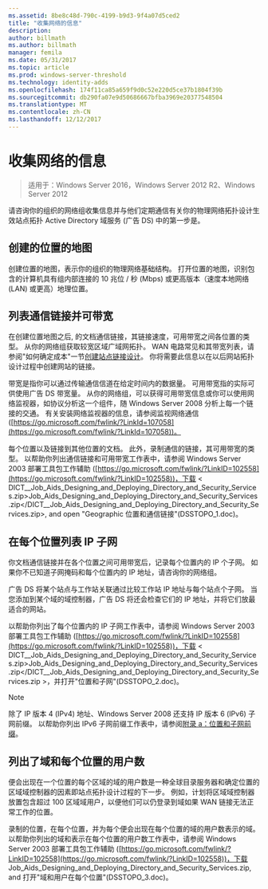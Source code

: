 ```yaml
---
ms.assetid: 8be8c48d-790c-4199-b9d3-9f4a07d5ced2
title: "收集网络的信息"
description: 
author: billmath
ms.author: billmath
manager: femila
ms.date: 05/31/2017
ms.topic: article
ms.prod: windows-server-threshold
ms.technology: identity-adds
ms.openlocfilehash: 174f11ca85a659f9d0c52e220d5ce37b1804f39b
ms.sourcegitcommit: db290fa07e9d50686667bfba3969e20377548504
ms.translationtype: MT
ms.contentlocale: zh-CN
ms.lasthandoff: 12/12/2017
---
```

# <a name="collecting-network-information"></a>收集网络的信息

>适用于：Windows Server 2016，Windows Server 2012 R2、Windows Server 2012

请咨询你的组织的网络组收集信息并与他们定期通信有关你的物理网络拓扑设计生效站点拓扑 Active Directory 域服务 (广告 DS) 中的第一步是。  
  
## <a name="creating-a-location-map"></a>创建的位置的地图  
创建位置的地图，表示你的组织的物理网络基础结构。 打开位置的地图，识别包含的计算机具有组内部连接的 10 兆位 / 秒 (Mbps) 或更高版本（速度本地网络 (LAN) 或更高）地理位置。  
  
## <a name="listing-communication-links-and-available-bandwidth"></a>列表通信链接并可带宽  
在创建位置地图之后, 的文档通信链接，其链接速度，可用带宽之间各位置的类型。 从你的网络组获取较宽区域广域网拓扑。 WAN 电路常见和其带宽列表，请参阅"如何确定成本"一节[创建站点链接设计](../../ad-ds/plan/Creating-a-Site-Link-Design.md)。 你将需要此信息以在以后网站拓扑设计过程中创建网站的链接。  
  
带宽是指你可以通过传输通信信道在给定时间内的数据量。 可用带宽指的实际可供使用广告 DS 带宽量。 从你的网络组，可以获得可用带宽信息或你可以使用网络监视器，如协议分析这一个组件，随 Windows Server 2008 分析上每一个链接的交通。 有关安装网络监视器的信息，请参阅监视网络通信 ([https://go.microsoft.com/fwlink/?LinkId=107058](https://go.microsoft.com/fwlink/?LinkId=107058))。  
  
每个位置以及链接到其他位置的文档。 此外，录制通信的链接，其可用带宽的类型。 以帮助你列出通信链接和可用带宽工作表中，请参阅 Windows Server 2003 部署工具包工作辅助 ([https://go.microsoft.com/fwlink/?LinkID=102558](https://go.microsoft.com/fwlink/?LinkID=102558))，下载 < DICT__Job_Aids_Designing_and_Deploying_Directory_and_Security_Services.zip>Job_Aids_Designing_and_Deploying_Directory_and_Security_Services.zip</DICT__Job_Aids_Designing_and_Deploying_Directory_and_Security_Services.zip>, and open "Geographic 位置和通信链接"(DSSTOPO_1.doc)。  
  
## <a name="listing-ip-subnets-within-each-location"></a>在每个位置列表 IP 子网  
你文档通信链接并在各个位置之间可用带宽后，记录每个位置内的 IP 个子网。 如果你不已知道子网掩码和每个位置内的 IP 地址，请咨询你的网络组。  
  
广告 DS 将某个站点与工作站关联通过比较工作站 IP 地址与每个站点个子网。 当您添加到某个域的域控制器，广告 DS 将还会检查它们的 IP 地址，并将它们放最适合的网站。  
  
以帮助你列出了每个位置内的 IP 子网工作表中，请参阅 Windows Server 2003 部署工具包工作辅助 ([https://go.microsoft.com/fwlink/?LinkID=102558](https://go.microsoft.com/fwlink/?LinkID=102558))，下载 < DICT__Job_Aids_Designing_and_Deploying_Directory_and_Security_Services.zip>Job_Aids_Designing_and_Deploying_Directory_and_Security_Services.zip</DICT__Job_Aids_Designing_and_Deploying_Directory_and_Security_Services.zip >，并打开"位置和子网"(DSSTOPO_2.doc)。  
  
> [!NOTE]  
> 除了 IP 版本 4 (IPv4) 地址、Windows Server 2008 还支持 IP 版本 6 (IPv6) 子网前缀。 以帮助你列出 IPv6 子网前缀工作表中，请参阅[附录 a：位置和子网前缀](../../ad-ds/plan/Appendix-A--Locations-and-Subnet-Prefixes.md)。  
  
## <a name="listing-domains-and-number-of-users-for-each-location"></a>列出了域和每个位置的用户数  
便会出现在一个位置的每个区域的域的用户数是一种全球目录服务器和确定位置的区域域控制器的因素即站点拓扑设计过程的下一步。 例如，计划将区域域控制器放置包含超过 100 区域域用户，以便他们可以仍登录到域如果 WAN 链接无法正常工作的位置。  
  
录制的位置，在每个位置，并为每个便会出现在每个位置的域的用户数表示的域。 以帮助你列出的域和表示在每个位置的用户数工作表中，请参阅 Windows Server 2003 部署工具包工作辅助 ([https://go.microsoft.com/fwlink/?LinkID=102558](https://go.microsoft.com/fwlink/?LinkID=102558))，下载 Job_Aids_Designing_and_Deploying_Directory_and_Security_Services.zip, and 打开"域和用户在每个位置"(DSSTOPO_3.doc)。  
  


